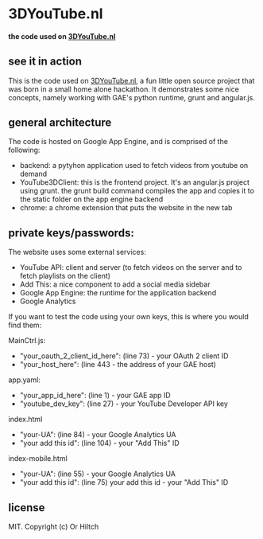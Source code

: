 # 3DYouTube.nl

#### the code used on [3DYouTube.nl](http://www.3dyoutube.nl/)

## see it in action
This is the code used on [3DYouTube.nl](http://www.3dyoutube.nl/), a fun little open source project that was born in a small home alone hackathon. It demonstrates some nice concepts, namely working with GAE's python runtime, grunt and angular.js.

## general architecture

The code is hosted on Google App Engine, and is comprised of the following:
- backend: a pytyhon application used to fetch videos from youtube on demand
- YouTube3DClient: this is the frontend project. It's an angular.js project using grunt. the grunt build command compiles the app and copies it to the static folder on the app engine backend
- chrome: a chrome extension that puts the website in the new tab


## private keys/passwords:

The website uses some external services: 
- YouTube API: client and server (to fetch videos on the server and to fetch playlists on the client)
- Add This: a nice component to add a social media sidebar
- Google App Engine: the runtime for the application backend
- Google Analytics

If you want to test the code using your own keys, this is where you would find them:

MainCtrl.js:
 - "your_oauth_2_client_id_here": (line 73) - your OAuth 2 client ID 
 - "your_host_here": (line 443 - the address of your GAE host)

app.yaml:

- "your_app_id_here": (line 1) - your GAE app ID
- "youtube_dev_key": (line 27) - your YouTube Developer API key

index.html
- "your-UA": (line 84) - your Google Analytics UA
- "your add this id": (line 104) - your "Add This" ID

index-mobile.html
- "your-UA": (line 55) - your Google Analytics UA
- "your add this id": (line 75) your add this id - your "Add This" ID

## license

MIT. Copyright (c) Or Hiltch
